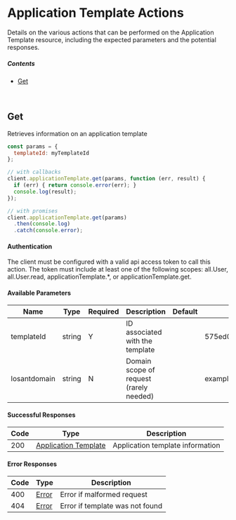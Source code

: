 # Application Template Actions

Details on the various actions that can be performed on the
Application Template resource, including the expected
parameters and the potential responses.

##### Contents

*   [Get](#get)

<br/>

## Get

Retrieves information on an application template

```javascript
const params = {
  templateId: myTemplateId
};

// with callbacks
client.applicationTemplate.get(params, function (err, result) {
  if (err) { return console.error(err); }
  console.log(result);
});

// with promises
client.applicationTemplate.get(params)
  .then(console.log)
  .catch(console.error);
```

#### Authentication
The client must be configured with a valid api access token to call this
action. The token must include at least one of the following scopes:
all.User, all.User.read, applicationTemplate.*, or applicationTemplate.get.

#### Available Parameters

| Name | Type | Required | Description | Default | Example |
| ---- | ---- | -------- | ----------- | ------- | ------- |
| templateId | string | Y | ID associated with the template |  | 575ed0de7ae143cd83dc4aa5 |
| losantdomain | string | N | Domain scope of request (rarely needed) |  | example.com |

#### Successful Responses

| Code | Type | Description |
| ---- | ---- | ----------- |
| 200 | [Application Template](../lib/schemas/applicationTemplate.json) | Application template information |

#### Error Responses

| Code | Type | Description |
| ---- | ---- | ----------- |
| 400 | [Error](../lib/schemas/error.json) | Error if malformed request |
| 404 | [Error](../lib/schemas/error.json) | Error if template was not found |
